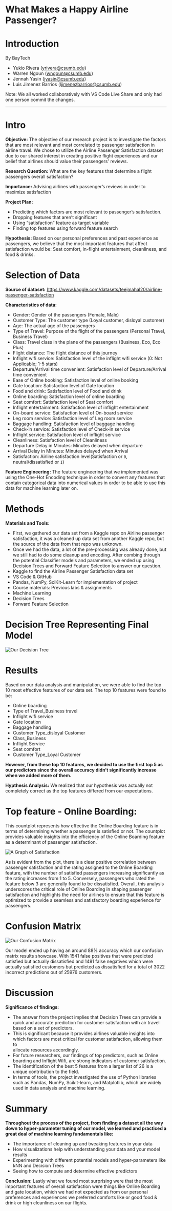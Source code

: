 # What Makes a Happy Airline Passenger?

# Introduction
  By BayTech
- Yukio Rivera (yrivera@csumb.edu)
- Warren Ngoun (wngoun@csumb.edu)
- Jennah Yasin (jyasin@csumb.edu)
- Luis Jimenez Barrios (ljimenezbarrios@csumb.edu) 

Note: We all worked collaboratively with VS Code Live Share and only had one person commit the changes.

---
# Intro

**Objective:** The objective of our research project is to investigate the factors that are most relevant and most correlated to passenger satisfaction in airline travel. We chose to utilize the Airline Passenger Satisfaction dataset due to our shared interest in creating positive flight experiences and our belief that airlines should value their passengers' reviews.

**Research Question:** What are the key features that determine a flight passengers overall satisfaction?

**Importance:** Advising airlines with passenger’s reviews in order to maximize satisfaction 

**Project Plan:** 
  - Predicting which factors are most relevant to passenger’s satisfaction.
  - Dropping features that aren’t significant
  - Using “satisfaction” feature as target variable
  - Finding top features using forward feature search

**Hypothesis:**
Based on our personal preferences and past experience as passengers, we believe that the most important features that affect satisfaction would be:     Seat comfort, in-flight entertainment, cleanliness, and food & drinks.



# Selection of Data

**Source of dataset:** https://www.kaggle.com/datasets/teejmahal20/airline-passenger-satisfaction

**Characteristics of data:**

  - Gender: Gender of the passengers (Female, Male)
  - Customer Type: The customer type (Loyal customer, disloyal customer)
  - Age: The actual age of the passengers
  - Type of Travel: Purpose of the flight of the passengers (Personal Travel, Business Travel)
  - Class: Travel class in the plane of the passengers (Business, Eco, Eco Plus)
  - Flight distance: The flight distance of this journey
  - Inflight wifi service: Satisfaction level of the inflight wifi service (0: Not Applicable; 1-5 stars)
  - Departure/Arrival time convenient: Satisfaction level of Departure/Arrival time convenient
  - Ease of Online booking: Satisfaction level of online booking
  - Gate location: Satisfaction level of Gate location
  - Food and drink: Satisfaction level of Food and drink
  - Online boarding: Satisfaction level of online boarding
  - Seat comfort: Satisfaction level of Seat comfort
  - Inflight entertainment: Satisfaction level of inflight entertainment
  - On-board service: Satisfaction level of On-board service
  - Leg room service: Satisfaction level of Leg room service
  - Baggage handling: Satisfaction level of baggage handling
  - Check-in service: Satisfaction level of Check-in service
  - Inflight service: Satisfaction level of inflight service
  - Cleanliness: Satisfaction level of Cleanliness
  - Departure Delay in Minutes: Minutes delayed when departure
  - Arrival Delay in Minutes: Minutes delayed when Arrival
  - Satisfaction: Airline satisfaction level(Satisfaction or `0`, neutral/dissatisfied or `1`)

**Feature Engineering:** The feature engineering that we implemented was using the One-Hot Encoding technique in order to convert any features that contain categorical data into numerical values in order to be able to use this data for machine learning later on. 




# Methods

**Materials and Tools:**

- First, we gathered our data set from a Kaggle repo on Airline passenger satisfaction, it was a cleaned up data set from another Kaggle repo, but the source of the data from that repo was unknown.
- Once we had the data, a lot of the pre-processing was already done, but we still had to do some cleanup and encoding. After combing through the potential Classifier models and parameters, we ended up using Decision Trees and Forward Feature Selection to answer our question.
- Kaggle to find the Airline Passenger Satisfaction data set
- VS Code & GitHub
- Pandas, NumPy, SciKit-Learn for implementation of project
- Course materials: Previous labs & assignments
- Machine Learning
- Decision Trees 
- Forward Feature Selection
# Decision Tree Representing Final Model
![Our Decision Tree](https://github.com/BayTech-CSUMB/CST383Final/blob/main/decisionTree.png?raw=true)

# Results

Based on our data analysis and manipulation, we were able to find the top 10 most effective features of our data set. The top 10 features were found to be: 

   - Online boarding
   - Type of Travel_Business travel
   - Inflight wifi service
   - Gate location
   - Baggage handling
   - Customer Type_disloyal Customer
   - Class_Business
   - Inflight Service
   - Seat comfort
   - Customer Type_Loyal Customer
 
 
**However, from these top 10 features, we decided to use the first top 5 as our predictors since the overall accuracy didn’t significantly increase when we added more of them.**

**Hypthesis Analysis:** We realized that our hypothesis was actually not completely correct as the top features differed from our expectations. 

# Top feature - Online Boarding:

This countplot represents how effective the Online Boarding feature is in terms of determining whether a passenger is satisfied or not. 
The countplot provides valuable insights into the efficiency of the Online Boarding feature as a determinant of passenger satisfaction. 

![A Graph of Satisfaction](https://github.com/BayTech-CSUMB/CST383Final/blob/main/satisfactionBoarding.png?raw=true)


As is evident from the plot, there is a clear positive correlation between passenger satisfaction and the rating assigned to the Online Boarding feature, with the number of satisfied passengers increasing significantly as the rating increases from 1 to 5. Conversely, passengers who rated the feature below 3 are generally found to be dissatisfied. Overall, this analysis underscores the critical role of Online Boarding in shaping passenger satisfaction and highlights the need for airlines to ensure that this feature is optimized to provide a seamless and satisfactory boarding experience for passengers.

# Confusion Matrix

![Our Confusion Matrix](https://github.com/BayTech-CSUMB/CST383Final/blob/main/confusion.png?raw=true)

Our model ended up having an around 88% accuracy which our confusion matrix results showcase. 
With 1541 false positives that were predicted satisfied but actually dissatisfied and 1481 false negatives which were actually satisfied customers but predicted as dissatisfied for a total of 3022 incorrect predictions out of 25976 customers.

# Discussion

**Significance of findings:**

   - The answer from the project implies that Decision Trees can provide a quick and accurate prediction for customer satisfaction with air travel based
     on a set of predictors. 
   - This is significant because it provides airlines valuable insights into which factors are most critical for customer satisfaction, allowing them to     
     allocate resources accordingly. 
   - For future researchers, our findings of top predictors, such as Online boarding and Inflight Wifi, are strong indicators of customer satisfaction.
   - The identification of the best 5 features from a larger list of 26 is a unique contribution to the field.
   - In terms of tools, the project investigated the use of Python libraries such as Pandas, NumPy, Scikit-learn, and Matplotlib, which are widely used in
     data analysis and machine learning. 


# Summary

**Throughout the process of the project, from finding a dataset all the way down to hyper-parameter tuning of our model, we learned and practiced a great deal of machine learning fundamentals like:**
   - The importance of cleaning up and tweaking features in your data
   - How visualizations help with understanding your data and your model results
   - Experimenting with different potential models and hyper-parameters like kNN and Decision Trees
   - Seeing how to compute and determine effective predictors

**Conclusion:** Lastly what we found most surprising were that the most important features of overall satisfaction were things like Online Boarding and gate location, which we had not expected as from our personal preferences and experiences we preferred comforts like or good food & drink or high cleanliness on our flights.  

